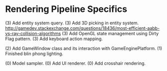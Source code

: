 Rendering Pipeline Specifics
===

(3) Add entity system query.
(3) Add 3D picking in entity system. http://gamedev.stackexchange.com/questions/18436/most-efficient-aabb-vs-ray-collision-algorithms
(3) Add OpenGL state management using Dirty Flag pattern.
(3) Add keyboard action mapping.

(2) Add GameWindow class and its interaction with GameEnginePlatform.
(1) Finished blin phong lighting.

(0) Model sampler.
(0) Add UI renderer.
(0) Add crosshair rendering.
